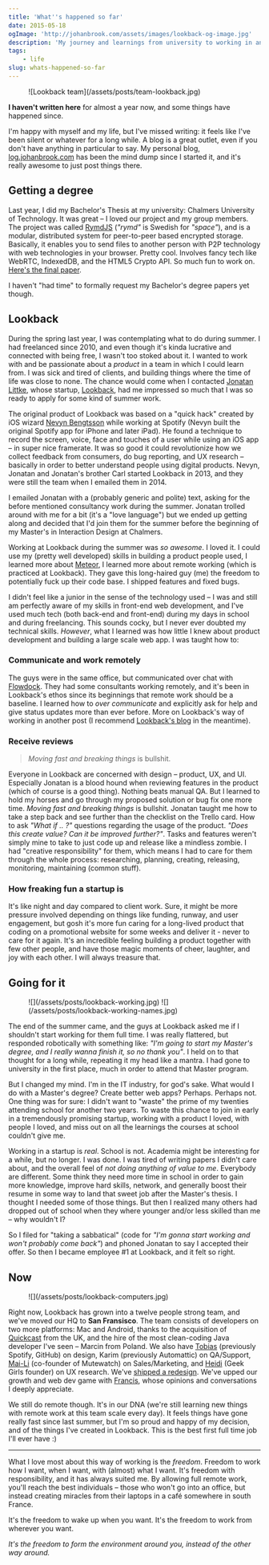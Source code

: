 ```yaml
---
title: 'What''s happened so far'
date: 2015-05-18
ogImage: 'http://johanbrook.com/assets/images/lookback-og-image.jpg'
description: 'My journey and learnings from university to working in an early startup.'
tags:
    - life
slug: whats-happened-so-far
---
```


<figure class="image--full">
  ![Lookback team](/assets/posts/team-lookback.jpg)
</figure>

**I haven't written here** for almost a year now, and some things have happened since.

I'm happy with myself and my life, but I've missed writing: it feels like I've been silent or
whatever for a long while. A blog is a great outlet, even if you don't have anything in particular
to say. My personal blog, [log.johanbrook.com](http://log.johanbrook.com/) has been the mind dump
since I started it, and it's really awesome to just post things there.

## Getting a degree

Last year, I did my Bachelor's Thesis at my university: Chalmers University of Technology. It was
great – I loved our project and my group members. The project was called
[RymdJS](https://github.com/rymdjs) (_"rymd"_ is Swedish for _"space"_), and is a modular,
distributed system for peer-to-peer based encrypted storage. Basically, it enables you to send files
to another person with P2P technology with web technologies in your browser. Pretty cool. Involves
fancy tech like WebRTC, IndexedDB, and the HTML5 Crypto API. So much fun to work on.
[Here's the final paper](https://github.com/rymdjs/report/blob/45521abab0b9c82dee02df701f0425104f78b41e/report.pdf).

I haven't "had time" to formally request my Bachelor's degree papers yet though.

## Lookback

During the spring last year, I was contemplating what to do during summer. I had freelanced since
2010, and even though it's kinda lucrative and connected with being free, I wasn't too stoked about
it. I wanted to work with and be passionate about a _product_ in a team in which I could learn from.
I was sick and tired of clients, and building things where the time of life was close to none. The
chance would come when I contacted [Jonatan Littke](http://littke.com/), whose startup,
[Lookback](http://lookback.io), had me impressed so much that I was so ready to apply for some kind
of summer work.

The original product of Lookback was based on a "quick hack" created by iOS wizard
[Nevyn Bengtsson](http://twitter.com/nevyn) while working at Spotify (Nevyn built the original
Spotify app for iPhone and later iPad). He found a technique to record the screen, voice, face and
touches of a user while using an iOS app – in super nice framerate. It was so good it could
revolutionize how we collect feedback from consumers, do bug reporting, and UX research – basically
in order to better understand people using digital products. Nevyn, Jonatan and Jonatan's brother
Carl started Lookback in 2013, and they were still the team when I emailed them in 2014.

I emailed Jonatan with a (probably generic and polite) text, asking for the before mentioned
consultancy work during the summer. Jonatan trolled around with me for a bit (it's a "love
language") but we ended up getting along and decided that I'd join them for the summer before the
beginning of my Master's in Interaction Design at Chalmers.

Working at Lookback during the summer was _so awesome_. I loved it. I could use my (pretty well
developed) skills in building a product people used, I learned more about
[Meteor](http://meteor.com), I learned more about remote working (which is practiced at Lookback).
They gave this long-haired guy (me) the freedom to potentially fuck up their code base. I shipped
features and fixed bugs.

I didn't feel like a junior in the sense of the technology used – I was and still am perfectly aware
of my skills in front-end web development, and I've used much tech (both back-end and front-end)
during my days in school and during freelancing. This sounds cocky, but I never ever doubted my
technical skills. _However_, what I learned was how little I knew about product development and
building a large scale web app. I was taught how to:

### Communicate and work remotely

The guys were in the same office, but communicated over chat with
[Flowdock](https://www.flowdock.com/). They had some consultants working remotely, and it's been in
Lookback's ethos since its beginnings that remote work should be a baseline. I learned how to _over
communicate_ and explicitly ask for help and give status updates more than ever before. More on
Lookback's way of working in another post (I recommend [Lookback's blog](http://lookback.io) in the
meantime).

### Receive reviews

> _Moving fast and breaking things_ is bullshit.

Everyone in Lookback are concerned with design – product, UX, and UI. Especially Jonatan is a blood
hound when reviewing features in the product (which of course is a good thing). Nothing beats manual
QA. But I learned to hold my horses and go through my proposed solution or bug fix one more time.
_Moving fast and breaking things_ is bullshit. Jonatan taught me how to take a step back and see
further than the checklist on the Trello card. How to ask _"What if .. ?"_ questions regarding the
usage of the product. _"Does this create value? Can it be improved further?"_. Tasks and features
weren't simply mine to take to just code up and release like a mindless zombie. I had "creative
responsibility" for them, which means I had to care for them through the whole process: researching,
planning, creating, releasing, monitoring, maintaining (common stuff).

### How freaking fun a startup is

It's like night and day compared to client work. Sure, it might be more pressure involved depending
on things like funding, runway, and user engagement, but gosh it's more fun caring for a long-lived
product that coding on a promotional website for some weeks and deliver it - never to care for it
again. It's an incredible feeling building a product together with few other people, and have those
magic moments of cheer, laughter, and joy with each other. I will always treasure that.

## Going for it

<figure class="image--full image--hover">
  ![](/assets/posts/lookback-working.jpg)
  ![](/assets/posts/lookback-working-names.jpg)
</figure>

The end of the summer came, and the guys at Lookback asked me if I shouldn't start working for them
full time. I was really flattered, but responded robotically with something like: _"I'm going to
start my Master's degree, and I really wanna finish it, so no thank you"_. I held on to that thought
for a long while, repeating it my head like a mantra. I had gone to university in the first place,
much in order to attend that Master program.

But I changed my mind. I'm in the IT industry, for god's sake. What would I do with a Master's
degree? Create better web apps? Perhaps. Perhaps not. One thing was for sure: I didn't want to
"waste" the prime of my twenties attending school for another two years. To waste this chance to
join in early in a tremendously promising startup, working with a product I loved, with people I
loved, and miss out on all the learnings the courses at school couldn't give me.

Working in a startup is _real_. School is not. Academia might be interesting for a while, but no
longer. I was done. I was tired of writing papers I didn't care about, and the overall feel of _not
doing anything of value to me_. Everybody are different. Some think they need more time in school in
order to gain more knowledge, improve hard skills, network, and generally boost their resume in some
way to land that sweet job after the Master's thesis. I thought I needed some of those things. But
then I realized many others had dropped out of school when they where younger and/or less skilled
than me – why wouldn't I?

So I filed for "taking a sabbatical" (code for _"I'm gonna start working and won't probably come
back"_) and phoned Jonatan to say I accepted their offer. So then I became employee #1 at Lookback,
and it felt so right.

## Now

<figure class="image--full">
  ![](/assets/posts/lookback-computers.jpg)
</figure>

Right now, Lookback has grown into a twelve people strong team, and we've moved our HQ to **San
Fransisco**. The team consists of developers on two more platforms: Mac and Android, thanks to the
acquisition of [Quickcast](http://quickcast.io/) from the UK, and the hire of the most clean-coding
Java developer I've seen – Marcin from Poland. We also have [Tobias](http://tobiasahlin.com)
(previously Spotify, GitHub) on design, Karim (previously Automattic) on QA/Support,
[Mai-Li](http://twitter.com/mailihammargren) (co-founder of Mutewatch) on Sales/Marketing, and
[Heidi](http://twitter.com/heidiharman) (Geek Girls founder) on UX research. We've
[shipped a redesign](https://lookback.io/blog/introducing-lookback-1.0-with-android-and-mac-support).
We've upped our growth and web dev game with [Francis](http://twitter.com/byrnify), whose opinions
and conversations I deeply appreciate.

We still do remote though. It's in our DNA (we're still learning new things with remote work at this
team scale every day). It feels things have gone really fast since last summer, but I'm so proud and
happy of my decision, and of the things I've created in Lookback. This is the best first full time
job I'll ever have :)

---

What I love most about this way of working is the _freedom_. Freedom to work how I want, when I
want, with (almost) what I want. It's freedom with responsibility, and it has always suited me. By
allowing full remote work, you'll reach the best individuals – those who won't go into an office,
but instead creating miracles from their laptops in a café somewhere in south France.

It's the freedom to wake up when you want. It's the freedom to work from wherever you want.

_It's the freedom to form the environment around you, instead of the other way around._
